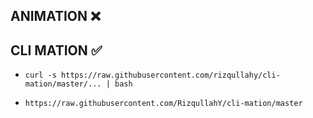 ## ANIMATION ❌
## CLI MATION ✅

- `curl -s https://raw.githubusercontent.com/rizqullahy/cli-mation/master/... | bash`

- `https://raw.githubusercontent.com/RizqullahY/cli-mation/master`
